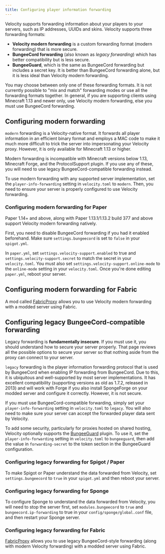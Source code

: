 ```yaml
---
title: Configuring player information forwarding
---
```


Velocity supports forwarding information about your players to your servers, such as IP addresses, UUIDs and skins. Velocity supports three forwarding formats:

* **Velocity modern forwarding** is a custom forwarding format (modern forwarding) that is more secure.
* **BungeeCord forwarding** (also known as _legacy forwarding_) which has better compatibility but is less secure.
* **BungeeGuard**, which is the same as BungeeCord forwarding but includes a secret key. It is better than BungeeCord forwarding alone, but it is less ideal than Velocity modern forwarding.

<Caution>
   You may choose between only one of these forwarding formats. It is not currently possible to "mix and match" forwarding modes or use all the forwarding formats together. In general, if you are supporting clients using Minecraft 1.13 and newer only, use Velocity modern forwarding, else you must use BungeeCord forwarding.
</Caution>

## Configuring modern forwarding

`modern` forwarding is a Velocity-native format. It forwards all player information in an efficient binary format and employs a MAC code to make it much more difficult to trick the server into impersonating your Velocity proxy. However, it is only available for Minecraft 1.13 or higher.

<Caution>
   Modern forwarding is incompatible with Minecraft versions below 1.13, Minecraft Forge, and the ProtocolSupport plugin. If you use any of these, you will need to use legacy BungeeCord-compatible forwarding instead.
</Caution>

To use modern forwarding with any supported server implementation, set the `player-info-forwarding` setting in `velocity.toml` to `modern`. Then, you need to ensure your server is properly configured to use Velocity forwarding.

### Configuring modern forwarding for Paper

Paper 1.14+ and above, along with Paper 1.13.1/1.13.2 build 377 and above support Velocity modern forwarding natively.

First, you need to disable BungeeCord forwarding if you had it enabled beforehand. Make sure `settings.bungeecord` is set to `false` in your `spigot.yml`.

In `paper.yml`, set `settings.velocity-support.enabled` to true and `settings.velocity-support.secret` to match the secret in your `velocity.toml`. You must also set `settings.velocity-support.online-mode` to the `online-mode` setting in your `velocity.toml`. Once you're done editing `paper.yml`, reboot your server.
 
## Configuring modern forwarding for Fabric

A mod called [FabricProxy](https://www.curseforge.com/minecraft/mc-mods/fabricproxy) allows you to use Velocity modern forwarding with a modded server using Fabric.
 
## Configuring legacy BungeeCord-compatible forwarding

<Caution>
   Legacy forwarding is <strong>fundamentally insecure</strong>. If you must use it, you should understand <Link to="/wiki/deployment/security/">how to secure your server properly</Link>. That page reviews all the possible options to secure your server so that nothing aside from the proxy can connect to your server.
</Caution>

`legacy` forwarding is the player information forwarding protocol that is used by BungeeCord when enabling IP forwarding from BungeeCord. Due to this, it is ubiquitous and well-supported by most server implementations. It has excellent compatibility (supporting versions as old as 1.7.2, released in 2013) and will work with Forge if you also install SpongeForge on your modded server and configure it correctly. However, it is not secure.

If you must use BungeeCord-compatible forwarding, simply set your `player-info-forwarding` setting in `velocity.toml` to `legacy`. You will also need to make sure your server can accept the forwarded player data sent by Velocity.

To add some security, particularly for proxies hosted on shared hosting, Velocity optionally supports the [BungeeGuard](https://www.spigotmc.org/resources/bungeeguard.79601/) plugin. To use it, set the `player-info-forwarding` setting in `velocity.toml` to `bungeeguard`, then add the value in `forwarding-secret` to the token section in the BungeeGuard configuration.

### Configuring legacy forwarding for Spigot / Paper

To make Spigot or Paper understand the data forwarded from Velocity, set `settings.bungeecord` to `true` in your `spigot.yml` and then reboot your server.
 
### Configuring legacy forwarding for Sponge

To configure Sponge to understand the data forwarded from Velocity, you will need to stop the server first, set `modules.bungeecord` to `true` and `bungeecord.ip-forwarding` to true in your `config/sponge/global.conf` file, and then restart your Sponge server.

### Configuring legacy forwarding for Fabric

[FabricProxy](https://www.curseforge.com/minecraft/mc-mods/fabricproxy) allows you to use legacy BungeeCord-style forwarding (along with modern Velocity forwarding) with a modded server using Fabric.